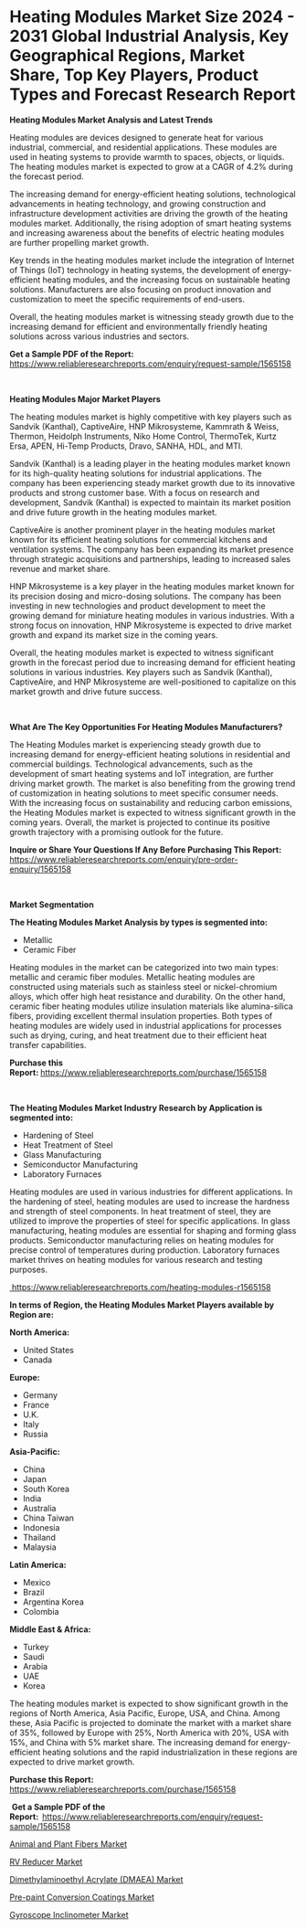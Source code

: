 <p><h1>Heating Modules Market Size 2024 - 2031 Global Industrial Analysis, Key Geographical Regions, Market Share, Top Key Players, Product Types and Forecast Research Report</h1></p><p><strong>Heating Modules Market Analysis and Latest Trends</strong></p>
<p><p>Heating modules are devices designed to generate heat for various industrial, commercial, and residential applications. These modules are used in heating systems to provide warmth to spaces, objects, or liquids. The heating modules market is expected to grow at a CAGR of 4.2% during the forecast period.</p><p>The increasing demand for energy-efficient heating solutions, technological advancements in heating technology, and growing construction and infrastructure development activities are driving the growth of the heating modules market. Additionally, the rising adoption of smart heating systems and increasing awareness about the benefits of electric heating modules are further propelling market growth.</p><p>Key trends in the heating modules market include the integration of Internet of Things (IoT) technology in heating systems, the development of energy-efficient heating modules, and the increasing focus on sustainable heating solutions. Manufacturers are also focusing on product innovation and customization to meet the specific requirements of end-users.</p><p>Overall, the heating modules market is witnessing steady growth due to the increasing demand for efficient and environmentally friendly heating solutions across various industries and sectors.</p></p>
<p><strong>Get a Sample PDF of the Report:&nbsp;</strong> <a href="https://www.reliableresearchreports.com/enquiry/request-sample/1565158">https://www.reliableresearchreports.com/enquiry/request-sample/1565158</a></p>
<p>&nbsp;</p>
<p><strong>Heating Modules Major Market Players</strong></p>
<p><p>The heating modules market is highly competitive with key players such as Sandvik (Kanthal), CaptiveAire, HNP Mikrosysteme, Kammrath & Weiss, Thermon, Heidolph Instruments, Niko Home Control, ThermoTek, Kurtz Ersa, APEN, Hi-Temp Products, Dravo, SANHA, HDL, and MTI.</p><p>Sandvik (Kanthal) is a leading player in the heating modules market known for its high-quality heating solutions for industrial applications. The company has been experiencing steady market growth due to its innovative products and strong customer base. With a focus on research and development, Sandvik (Kanthal) is expected to maintain its market position and drive future growth in the heating modules market.</p><p>CaptiveAire is another prominent player in the heating modules market known for its efficient heating solutions for commercial kitchens and ventilation systems. The company has been expanding its market presence through strategic acquisitions and partnerships, leading to increased sales revenue and market share.</p><p>HNP Mikrosysteme is a key player in the heating modules market known for its precision dosing and micro-dosing solutions. The company has been investing in new technologies and product development to meet the growing demand for miniature heating modules in various industries. With a strong focus on innovation, HNP Mikrosysteme is expected to drive market growth and expand its market size in the coming years.</p><p>Overall, the heating modules market is expected to witness significant growth in the forecast period due to increasing demand for efficient heating solutions in various industries. Key players such as Sandvik (Kanthal), CaptiveAire, and HNP Mikrosysteme are well-positioned to capitalize on this market growth and drive future success.</p></p>
<p>&nbsp;</p>
<p><strong>What Are The Key Opportunities For Heating Modules Manufacturers?</strong></p>
<p><p>The Heating Modules market is experiencing steady growth due to increasing demand for energy-efficient heating solutions in residential and commercial buildings. Technological advancements, such as the development of smart heating systems and IoT integration, are further driving market growth. The market is also benefiting from the growing trend of customization in heating solutions to meet specific consumer needs. With the increasing focus on sustainability and reducing carbon emissions, the Heating Modules market is expected to witness significant growth in the coming years. Overall, the market is projected to continue its positive growth trajectory with a promising outlook for the future.</p></p>
<p><strong>Inquire or Share Your Questions If Any Before Purchasing This Report:</strong> <a href="https://www.reliableresearchreports.com/enquiry/pre-order-enquiry/1565158">https://www.reliableresearchreports.com/enquiry/pre-order-enquiry/1565158</a></p>
<p>&nbsp;</p>
<p><strong>Market Segmentation</strong></p>
<p><strong>The Heating Modules Market Analysis by types is segmented into:</strong></p>
<p><ul><li>Metallic</li><li>Ceramic Fiber</li></ul></p>
<p><p>Heating modules in the market can be categorized into two main types: metallic and ceramic fiber modules. Metallic heating modules are constructed using materials such as stainless steel or nickel-chromium alloys, which offer high heat resistance and durability. On the other hand, ceramic fiber heating modules utilize insulation materials like alumina-silica fibers, providing excellent thermal insulation properties. Both types of heating modules are widely used in industrial applications for processes such as drying, curing, and heat treatment due to their efficient heat transfer capabilities.</p></p>
<p><strong>Purchase this Report:&nbsp;</strong><a href="https://www.reliableresearchreports.com/purchase/1565158">https://www.reliableresearchreports.com/purchase/1565158</a></p>
<p>&nbsp;</p>
<p><strong>The Heating Modules Market Industry Research by Application is segmented into:</strong></p>
<p><ul><li>Hardening of Steel</li><li>Heat Treatment of Steel</li><li>Glass Manufacturing</li><li>Semiconductor Manufacturing</li><li>Laboratory Furnaces</li></ul></p>
<p><p>Heating modules are used in various industries for different applications. In the hardening of steel, heating modules are used to increase the hardness and strength of steel components. In heat treatment of steel, they are utilized to improve the properties of steel for specific applications. In glass manufacturing, heating modules are essential for shaping and forming glass products. Semiconductor manufacturing relies on heating modules for precise control of temperatures during production. Laboratory furnaces market thrives on heating modules for various research and testing purposes.</p></p>
<p><a href="https://www.reliableresearchreports.com/heating-modules-r1565158">&nbsp;https://www.reliableresearchreports.com/heating-modules-r1565158</a></p>
<p><strong>In terms of Region, the Heating Modules Market Players available by Region are:</strong></p>
<p>
    <p> <strong> North America: </strong>
        <ul>
            <li>United States</li>
            <li>Canada</li>
        </ul>
        </p> 
    <p> <strong> Europe: </strong>
        <ul>
            <li>Germany</li>
            <li>France</li>
            <li>U.K.</li>
            <li>Italy</li>
            <li>Russia</li>
        </ul>
        </p> 
    <p> <strong> Asia-Pacific: </strong>
        <ul>
            <li>China</li>
            <li>Japan</li>
            <li>South Korea</li>
            <li>India</li>
            <li>Australia</li>
            <li>China Taiwan</li>
            <li>Indonesia</li>
            <li>Thailand</li>
            <li>Malaysia</li>
        </ul>
        </p> 
    <p> <strong> Latin America: </strong>
        <ul>
            <li>Mexico</li>
            <li>Brazil</li>
            <li>Argentina Korea</li>
            <li>Colombia</li>
        </ul>
        </p> 
    <p> <strong> Middle East & Africa: </strong>
        <ul>
            <li>Turkey</li>
            <li>Saudi</li>
            <li>Arabia</li>
            <li>UAE</li>
            <li>Korea</li>
        </ul>
    </p>
    </p>
<p><p>The heating modules market is expected to show significant growth in the regions of North America, Asia Pacific, Europe, USA, and China. Among these, Asia Pacific is projected to dominate the market with a market share of 35%, followed by Europe with 25%, North America with 20%, USA with 15%, and China with 5% market share. The increasing demand for energy-efficient heating solutions and the rapid industrialization in these regions are expected to drive market growth.</p></p>
<p><strong>Purchase this Report: </strong><a href="https://www.reliableresearchreports.com/purchase/1565158">https://www.reliableresearchreports.com/purchase/1565158</a></p>
<p>&nbsp;<strong>Get a Sample PDF of the Report:&nbsp;&nbsp;</strong><a href="https://www.reliableresearchreports.com/enquiry/request-sample/1565158">https://www.reliableresearchreports.com/enquiry/request-sample/1565158</a></p>
<p><strong></strong></p>
<p><p><a href="https://medium.com/@stephen.russell7684/an-in-depth-analysis-of-the-global-animal-and-plant-fibers-market-scope-and-its-rapid-growing-8-2-8c72464e2d4b">Animal and Plant Fibers Market</a></p><p><a href="https://github.com/sydneyHaley871/Market-Research-Report-List-1/blob/main/rv-reducer-market.md">RV Reducer Market</a></p><p><a href="https://medium.com/@amelia.martin5698/global-dimethylaminoethyl-acrylate-dmaea-market-status-2024-2031-and-forecast-by-region-f5a7973e1e9f">Dimethylaminoethyl Acrylate (DMAEA) Market</a></p><p><a href="https://medium.com/@emma.white454357/global-pre-paint-conversion-coatings-market-focus-on-product-type-iron-phosphate-zinc-a5da001ead3e">Pre-paint Conversion Coatings Market</a></p><p><a href="https://github.com/seamusocallaghan/Market-Research-Report-List-1/blob/main/gyroscope-inclinometer-market.md">Gyroscope Inclinometer Market</a></p></p>